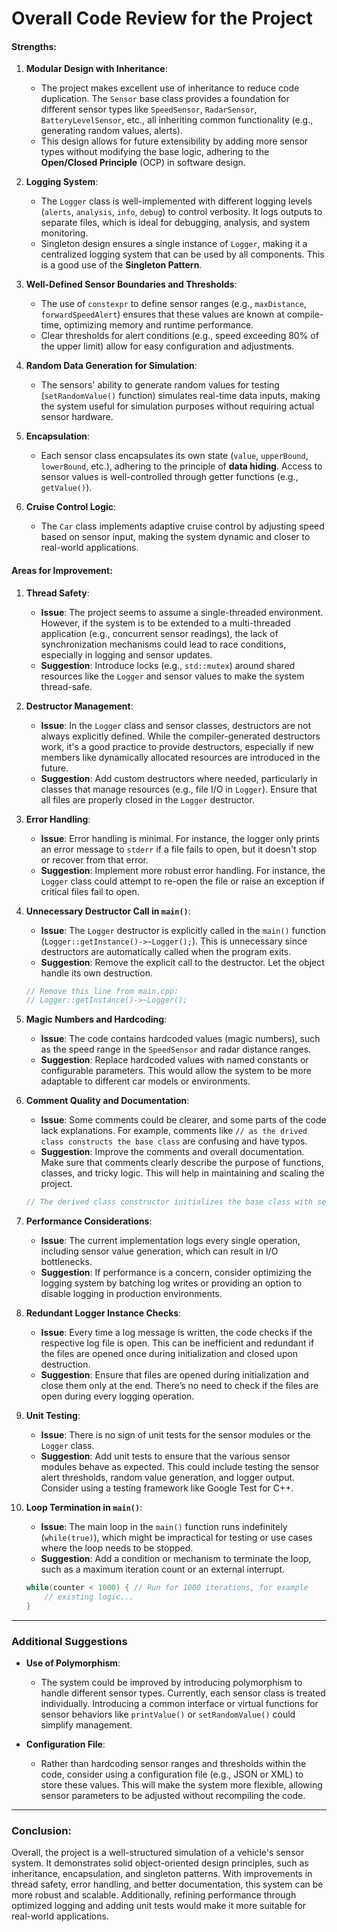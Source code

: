 # Overall Code Review for the Project

#### **Strengths:**

1. **Modular Design with Inheritance**:
   - The project makes excellent use of inheritance to reduce code duplication. The `Sensor` base class provides a foundation for different sensor types like `SpeedSensor`, `RadarSensor`, `BatteryLevelSensor`, etc., all inheriting common functionality (e.g., generating random values, alerts).
   - This design allows for future extensibility by adding more sensor types without modifying the base logic, adhering to the **Open/Closed Principle** (OCP) in software design.

2. **Logging System**:
   - The `Logger` class is well-implemented with different logging levels (`alerts`, `analysis`, `info`, `debug`) to control verbosity. It logs outputs to separate files, which is ideal for debugging, analysis, and system monitoring.
   - Singleton design ensures a single instance of `Logger`, making it a centralized logging system that can be used by all components. This is a good use of the **Singleton Pattern**.

3. **Well-Defined Sensor Boundaries and Thresholds**:
   - The use of `constexpr` to define sensor ranges (e.g., `maxDistance`, `forwardSpeedAlert`) ensures that these values are known at compile-time, optimizing memory and runtime performance.
   - Clear thresholds for alert conditions (e.g., speed exceeding 80% of the upper limit) allow for easy configuration and adjustments.

4. **Random Data Generation for Simulation**:
   - The sensors' ability to generate random values for testing (`setRandomValue()` function) simulates real-time data inputs, making the system useful for simulation purposes without requiring actual sensor hardware.

5. **Encapsulation**:
   - Each sensor class encapsulates its own state (`value`, `upperBound`, `lowerBound`, etc.), adhering to the principle of **data hiding**. Access to sensor values is well-controlled through getter functions (e.g., `getValue()`).

6. **Cruise Control Logic**:
   - The `Car` class implements adaptive cruise control by adjusting speed based on sensor input, making the system dynamic and closer to real-world applications.

#### **Areas for Improvement**:

1. **Thread Safety**:
   - **Issue**: The project seems to assume a single-threaded environment. However, if the system is to be extended to a multi-threaded application (e.g., concurrent sensor readings), the lack of synchronization mechanisms could lead to race conditions, especially in logging and sensor updates.
   - **Suggestion**: Introduce locks (e.g., `std::mutex`) around shared resources like the `Logger` and sensor values to make the system thread-safe.

2. **Destructor Management**:
   - **Issue**: In the `Logger` class and sensor classes, destructors are not always explicitly defined. While the compiler-generated destructors work, it's a good practice to provide destructors, especially if new members like dynamically allocated resources are introduced in the future.
   - **Suggestion**: Add custom destructors where needed, particularly in classes that manage resources (e.g., file I/O in `Logger`). Ensure that all files are properly closed in the `Logger` destructor.

3. **Error Handling**:
   - **Issue**: Error handling is minimal. For instance, the logger only prints an error message to `stderr` if a file fails to open, but it doesn't stop or recover from that error.
   - **Suggestion**: Implement more robust error handling. For instance, the `Logger` class could attempt to re-open the file or raise an exception if critical files fail to open.

4. **Unnecessary Destructor Call in `main()`**:
   - **Issue**: The `Logger` destructor is explicitly called in the `main()` function (`Logger::getInstance()->~Logger();`). This is unnecessary since destructors are automatically called when the program exits.
   - **Suggestion**: Remove the explicit call to the destructor. Let the object handle its own destruction.

   ```cpp
   // Remove this line from main.cpp:
   // Logger::getInstance()->~Logger();
   ```

5. **Magic Numbers and Hardcoding**:
   - **Issue**: The code contains hardcoded values (magic numbers), such as the speed range in the `SpeedSensor` and radar distance ranges.
   - **Suggestion**: Replace hardcoded values with named constants or configurable parameters. This would allow the system to be more adaptable to different car models or environments.

6. **Comment Quality and Documentation**:
   - **Issue**: Some comments could be clearer, and some parts of the code lack explanations. For example, comments like `// as the drived class constructs the base class` are confusing and have typos.
   - **Suggestion**: Improve the comments and overall documentation. Make sure that comments clearly describe the purpose of functions, classes, and tricky logic. This will help in maintaining and scaling the project.

   ```cpp
   // The derived class constructor initializes the base class with sensor thresholds.
   ```

7. **Performance Considerations**:
   - **Issue**: The current implementation logs every single operation, including sensor value generation, which can result in I/O bottlenecks.
   - **Suggestion**: If performance is a concern, consider optimizing the logging system by batching log writes or providing an option to disable logging in production environments.

8. **Redundant Logger Instance Checks**:
   - **Issue**: Every time a log message is written, the code checks if the respective log file is open. This can be inefficient and redundant if the files are opened once during initialization and closed upon destruction.
   - **Suggestion**: Ensure that files are opened during initialization and close them only at the end. There’s no need to check if the files are open during every logging operation.

9. **Unit Testing**:
   - **Issue**: There is no sign of unit tests for the sensor modules or the `Logger` class.
   - **Suggestion**: Add unit tests to ensure that the various sensor modules behave as expected. This could include testing the sensor alert thresholds, random value generation, and logger output. Consider using a testing framework like Google Test for C++.

10. **Loop Termination in `main()`**:
    - **Issue**: The main loop in the `main()` function runs indefinitely (`while(true)`), which might be impractical for testing or use cases where the loop needs to be stopped.
    - **Suggestion**: Add a condition or mechanism to terminate the loop, such as a maximum iteration count or an external interrupt.

    ```cpp
    while(counter < 1000) { // Run for 1000 iterations, for example
        // existing logic...
    }
    ```

---

### Additional Suggestions

- **Use of Polymorphism**:
   - The system could be improved by introducing polymorphism to handle different sensor types. Currently, each sensor class is treated individually. Introducing a common interface or virtual functions for sensor behaviors like `printValue()` or `setRandomValue()` could simplify management.

- **Configuration File**:
   - Rather than hardcoding sensor ranges and thresholds within the code, consider using a configuration file (e.g., JSON or XML) to store these values. This will make the system more flexible, allowing sensor parameters to be adjusted without recompiling the code.

---

### Conclusion:

Overall, the project is a well-structured simulation of a vehicle's sensor system. It demonstrates solid object-oriented design principles, such as inheritance, encapsulation, and singleton patterns. With improvements in thread safety, error handling, and better documentation, this system can be more robust and scalable. Additionally, refining performance through optimized logging and adding unit tests would make it more suitable for real-world applications.